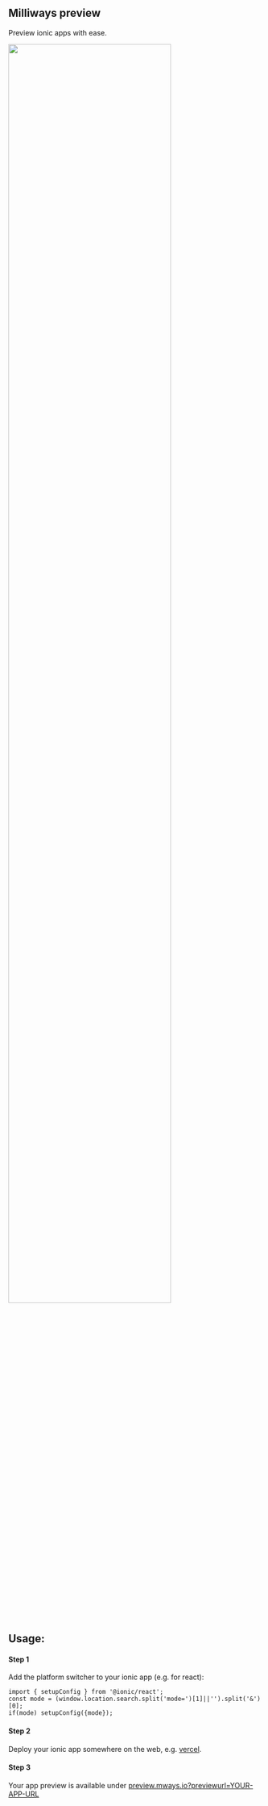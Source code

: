 
## Milliways preview

Preview ionic apps with ease.

[<img src="https://i.imgur.com/N6HUtXk.gif" width="80%">](https://i.imgur.com/N6HUtXk.gif>)

## Usage:

#### Step 1 
Add the platform switcher to your ionic app (e.g. for react):

```
import { setupConfig } from '@ionic/react';
const mode = (window.location.search.split('mode=')[1]||'').split('&')[0];
if(mode) setupConfig({mode});
```

#### Step 2
Deploy your ionic app somewhere on the web, e.g. [vercel](https://vercel.com).

#### Step 3
Your app preview is available under [preview.mways.io?previewurl=YOUR-APP-URL](https://preview.mways.io?previewurl=YOUR-APP-URL)



